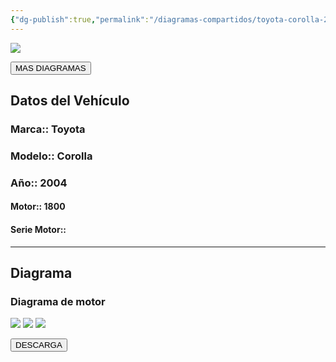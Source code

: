 ```yaml
---
{"dg-publish":true,"permalink":"/diagramas-compartidos/toyota-corolla-2004/"}
---
```


<img src="https://lh3.googleusercontent.com/d/137fl3TIZ0-PU8b-Pt0bsjclwHub_u78G" class="logo">

<a href="https://carrosgt.vercel.app/vehiculos/diagramas/"><button class="btn success">MAS DIAGRAMAS</button></a>

## Datos del Vehículo 

### Marca:: Toyota 
### Modelo:: Corolla
### Año:: 2004
#### Motor:: 1800
#### Serie Motor:: 
---

## Diagrama
### Diagrama de motor 

<img src="https://lh3.googleusercontent.com/d/1JhDfEMKijUe2EthNBqEwtu1w9GbLZshR">

<img src="https://lh3.googleusercontent.com/d/1Je1qtddtXipyCpZhLBloZDoGhQy4LfqQ">

<img src="https://lh3.googleusercontent.com/d/1JbfwIrUIUfCWnmFRQhUCtkBrCkvMGSqM">


<a href="https://drive.google.com/file/d/1C9VEKtdljxyJ1-9MOqCcRx1QdD8cQJ14/view?usp=drivesdk"><button class="btn success">DESCARGA</button></a>